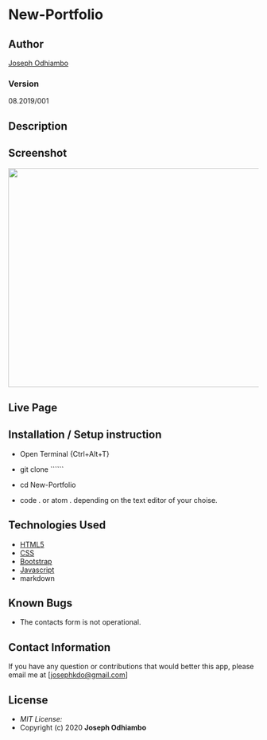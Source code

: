 # New-Portfolio

## Author

[Joseph Odhiambo](https://github.com/Joseph-Odhiambo)

### Version
08.2019/001

## Description


## Screenshot
<img src="" width="900px" height="440px">

## Live Page 
 


## Installation / Setup instruction
* Open Terminal {Ctrl+Alt+T}

* git clone ``````

* cd New-Portfolio

* code . or atom . depending on the text editor of your choise.

## Technologies Used

* [HTML5](https://github.com/topics/html5)
* [CSS](https://github.com/topics/css3)
* [Bootstrap](https://github.com/topics/bootstrap)
* [Javascript](https://github.com/topics/javascript)
* markdown

## Known Bugs

* The contacts form is not operational. 

## Contact Information 

If you have any question or contributions that would better this app, please email me at [josephkdo@gmail.com]

## License
* *MIT License:*
* Copyright (c) 2020 **Joseph Odhiambo**